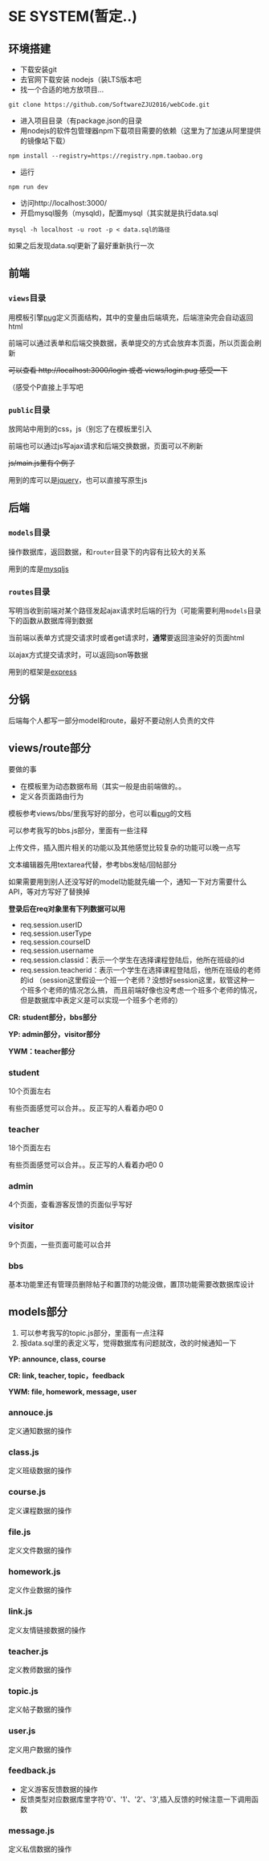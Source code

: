# SE SYSTEM(暂定..)
## 环境搭建
+ 下载安装git
+ 去官网下载安装 nodejs（装LTS版本吧
+ 找一个合适的地方放项目...
```
git clone https://github.com/SoftwareZJU2016/webCode.git
```
+ 进入项目目录（有package.json的目录
+ 用nodejs的软件包管理器npm下载项目需要的依赖（这里为了加速从阿里提供的镜像站下载）
```
npm install --registry=https://registry.npm.taobao.org
```
+ 运行
```
npm run dev
```
+ 访问http://localhost:3000/
+ 开启mysql服务（mysqld)，配置mysql（其实就是执行data.sql
```
mysql -h localhost -u root -p < data.sql的路径
```
如果之后发现data.sql更新了最好重新执行一次

## 前端
### `views`目录
用模板引擎[pug](https://pugjs.org)定义页面结构，其中的变量由后端填充，后端渲染完会自动返回html

前端可以通过表单和后端交换数据，表单提交的方式会放弃本页面，所以页面会刷新

<p style="text-decoration: line-through">可以查看 http://localhost:3000/login 或者 views/login.pug 感受一下</p>
（感受个P直接上手写吧

### `public`目录
放网站中用到的css，js（别忘了在模板里引入

前端也可以通过js写ajax请求和后端交换数据，页面可以不刷新

<p style="text-decoration: line-through">js/main.js里有个例子</p>


用到的库可以是[jquery](http://jquery.com/)，也可以直接写原生js

## 后端
### `models`目录
操作数据库，返回数据，和`router`目录下的内容有比较大的关系

用到的库是[mysqljs](https://github.com/mysqljs/mysql)

### `routes`目录
写明当收到前端对某个路径发起ajax请求时后端的行为（可能需要利用`models`目录下的函数从数据库得到数据

当前端以表单方式提交请求时或者get请求时，**通常**要返回渲染好的页面html

以ajax方式提交请求时，可以返回json等数据

用到的框架是[express](https://expressjs.com)

## 分锅
后端每个人都写一部分model和route，最好不要动别人负责的文件

## views/route部分
要做的事
+ 在模板里为动态数据布局（其实一般是由前端做的。。
+ 定义各页面路由行为

模板参考views/bbs/里我写好的部分，也可以看[pug](https://pugjs.org)的文档

可以参考我写的bbs.js部分，里面有一些注释

上传文件，插入图片相关的功能以及其他感觉比较复杂的功能可以晚一点写

文本编辑器先用textarea代替，参考bbs发帖/回帖部分

如果需要用到别人还没写好的model功能就先编一个，通知一下对方需要什么API，等对方写好了替换掉

**登录后在req对象里有下列数据可以用**
+ req.session.userID
+ req.session.userType
+ req.session.courseID
+ req.session.username
+ req.session.classid：表示一个学生在选择课程登陆后，他所在班级的id
+ req.session.teacherid：表示一个学生在选择课程登陆后，他所在班级的老师的id
（session这里假设一个班一个老师？没想好session这里，软管这种一个班多个老师的情况怎么搞，
而且前端好像也没考虑一个班多个老师的情况，但是数据库中表定义是可以实现一个班多个老师的）

**CR: student部分，bbs部分**

**YP: admin部分，visitor部分**

**YWM：teacher部分**

### student 
10个页面左右

有些页面感觉可以合并。。反正写的人看着办吧0 0

### teacher 
18个页面左右

有些页面感觉可以合并。。反正写的人看着办吧0 0

### admin
4个页面，查看游客反馈的页面似乎写好

### visitor
9个页面，一些页面可能可以合并

### bbs
基本功能里还有管理员删除帖子和置顶的功能没做，置顶功能需要改数据库设计

## models部分
1. 可以参考我写的topic.js部分，里面有一点注释
2. 按data.sql里的表定义写，觉得数据库有问题就改，改的时候通知一下

**YP: announce, class, course**

**CR: link, teacher, topic，feedback**

**YWM: file, homework, message, user**

### annouce.js
定义通知数据的操作

### class.js
定义班级数据的操作

### course.js
定义课程数据的操作

### file.js
定义文件数据的操作

### homework.js
定义作业数据的操作

### link.js
定义友情链接数据的操作

### teacher.js
定义教师数据的操作

### topic.js
定义帖子数据的操作

### user.js
定义用户数据的操作

### feedback.js
- 定义游客反馈数据的操作
- 反馈类型对应数据库里字符'0'、'1'、'2'、'3',插入反馈的时候注意一下调用函数

### message.js
定义私信数据的操作